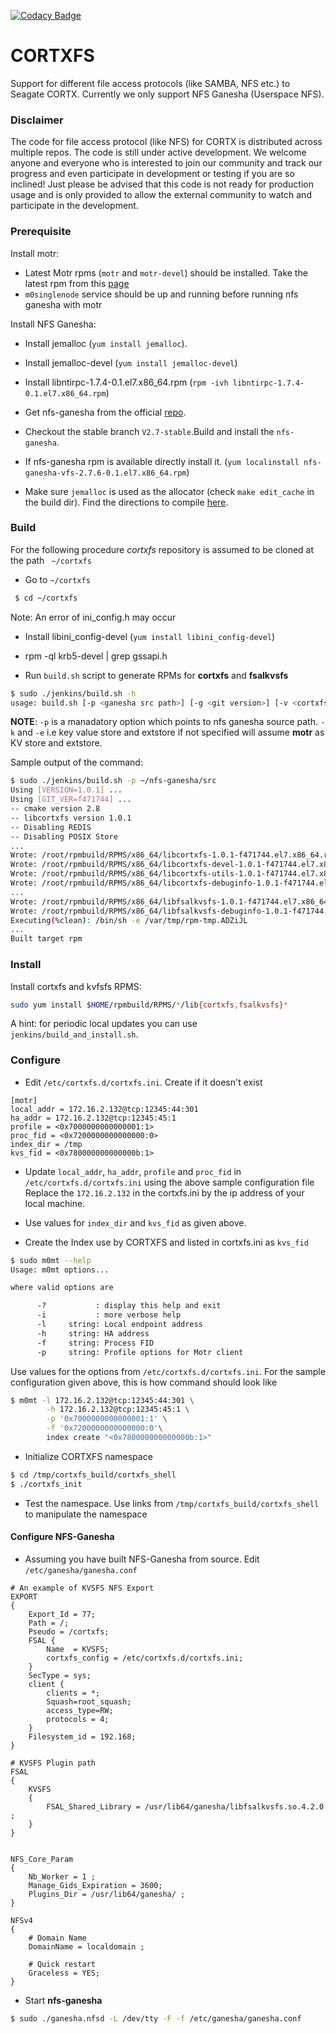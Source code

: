 [![Codacy Badge](https://app.codacy.com/project/badge/Grade/7e6ffd004e794ecf945f076988a9185a)](https://www.codacy.com?utm_source=github.com&amp;utm_medium=referral&amp;utm_content=Seagate/cortx-posix&amp;utm_campaign=Badge_Grade)

# CORTXFS
Support for different file access protocols (like SAMBA, NFS etc.) to Seagate CORTX. Currently we only support NFS Ganesha (Userspace NFS).

### Disclaimer
The code for file access protocol (like NFS) for CORTX is distributed across multiple repos. The code is still under active development.  We welcome anyone and everyone who is interested to join our community and track our progress and even participate in development or testing if you are so inclined!  Just please be advised that this code is not ready for production usage and is only provided to allow the external community to watch and participate in the development.

### Prerequisite

Install motr:
- Latest Motr rpms (`motr` and `motr-devel`) should be installed. Take the latest rpm from this [page](http://cortx-storage.colo.seagate.com/releases/eos/github/dev/rhel-7.7.1908/motr_last_successful/)
- `m0singlenode` service should be up and running before running nfs ganesha with motr

Install NFS Ganesha:
* Install jemalloc (`yum install jemalloc`).
* Install jemalloc-devel (`yum install jemalloc-devel`)
* Install libntirpc-1.7.4-0.1.el7.x86_64.rpm (`rpm -ivh libntirpc-1.7.4-0.1.el7.x86_64.rpm`)

* Get nfs-ganesha from the official [repo](https://github.com/nfs-ganesha/nfs-ganesha/).
* Checkout the stable branch `V2.7-stable`.Build and install the `nfs-ganesha`. 

* If nfs-ganesha rpm is available directly install it. (`yum localinstall nfs-ganesha-vfs-2.7.6-0.1.el7.x86_64.rpm`)

* Make sure `jemalloc` is used as the allocator (check `make edit_cache` in the build dir). Find the directions to compile [here](https://github.com/nfs-ganesha/nfs-ganesha/wiki/Compiling).

### Build
For the following procedure *cortxfs* repository is assumed to be cloned at the path ` ~/cortxfs`

- Go to `~/cortxfs`

```sh
 $ cd ~/cortxfs
```
Note: An error of ini_config.h may occur
- Install libini_config-devel  (`yum install libini_config-devel`) 

- rpm -ql krb5-devel | grep gssapi.h

- Run `build.sh` script to generate RPMs for **cortxfs** and **fsalkvsfs**

```sh
$ sudo ./jenkins/build.sh -h
usage: build.sh [-p <ganesha src path>] [-g <git version>] [-v <cortxfs version>] [-k <KV Store (motr|redis)>] [-e <ExtStore (motr|posix)>]
```
**NOTE**: `-p` is a manadatory option which points to nfs ganesha source path. `-k` and `-e` i.e key value store and extstore if not specified will assume **motr** as KV store and extstore.

Sample output of the command:

```sh
$ sudo ./jenkins/build.sh -p ~/nfs-ganesha/src
Using [VERSION=1.0.1] ...
Using [GIT_VER=f471744] ...
-- cmake version 2.8
-- libcortxfs version 1.0.1
-- Disabling REDIS
-- Disabling POSIX Store
...
Wrote: /root/rpmbuild/RPMS/x86_64/libcortxfs-1.0.1-f471744.el7.x86_64.rpm
Wrote: /root/rpmbuild/RPMS/x86_64/libcortxfs-devel-1.0.1-f471744.el7.x86_64.rpm
Wrote: /root/rpmbuild/RPMS/x86_64/libcortxfs-utils-1.0.1-f471744.el7.x86_64.rpm
Wrote: /root/rpmbuild/RPMS/x86_64/libcortxfs-debuginfo-1.0.1-f471744.el7.x86_64.rpm
...
Wrote: /root/rpmbuild/RPMS/x86_64/libfsalkvsfs-1.0.1-f471744.el7.x86_64.rpm
Wrote: /root/rpmbuild/RPMS/x86_64/libfsalkvsfs-debuginfo-1.0.1-f471744.el7.x86_64.rpm
Executing(%clean): /bin/sh -e /var/tmp/rpm-tmp.ADZiJL
...
Built target rpm
```

### Install

Install cortxfs and kvfsfs RPMS:

```sh
sudo yum install $HOME/rpmbuild/RPMS/*/lib{cortxfs,fsalkvsfs}*
```

A hint: for periodic local updates you can use `jenkins/build_and_install.sh`.

### Configure
- Edit `/etc/cortxfs.d/cortxfs.ini`. Create if it doesn't exist

```
[motr]
local_addr = 172.16.2.132@tcp:12345:44:301
ha_addr = 172.16.2.132@tcp:12345:45:1
profile = <0x7000000000000001:1>
proc_fid = <0x7200000000000000:0>
index_dir = /tmp
kvs_fid = <0x780000000000000b:1>
```
- Update `local_addr`, `ha_addr`, `profile` and `proc_fid` in `/etc/cortxfs.d/cortxfs.ini` using the above sample configuration file Replace the `172.16.2.132` in the cortxfs.ini by the  ip address of your local machine.
- Use values for `index_dir` and `kvs_fid` as given above.

- Create the Index use by CORTXFS and listed in cortxfs.ini as `kvs_fid`

```sh
$ sudo m0mt --help
Usage: m0mt options...

where valid options are

	  -?           : display this help and exit
	  -i           : more verbose help
	  -l     string: Local endpoint address
	  -h     string: HA address
	  -f     string: Process FID
	  -p     string: Profile options for Motr client
```
Use values for the options from `/etc/cortxfs.d/cortxfs.ini`. For the sample configuration given above, this is how command should look like

```sh
$ m0mt -l 172.16.2.132@tcp:12345:44:301 \
		-h 172.16.2.132@tcp:12345:45:1 \
		-p '0x7000000000000001:1' \
		-f '0x7200000000000000:0'\
		index create "<0x780000000000000b:1>"
```
- Initialize CORTXFS namespace

```sh
$ cd /tmp/cortxfs_build/cortxfs_shell
$ ./cortxfs_init
```
- Test the namespace. Use links from `/tmp/cortxfs_build/cortxfs_shell` to manipulate the namespace

#### Configure NFS-Ganesha
- Assuming you have built NFS-Ganesha from source. Edit `/etc/ganesha/ganesha.conf`

```
# An example of KVSFS NFS Export
EXPORT
{
	Export_Id = 77;
	Path = /;
	Pseudo = /cortxfs;
	FSAL {
		Name  = KVSFS;
		cortxfs_config = /etc/cortxfs.d/cortxfs.ini;
	}
	SecType = sys;
	client {
		clients = *;
		Squash=root_squash;
		access_type=RW;
		protocols = 4;
	}
	Filesystem_id = 192.168;
}

# KVSFS Plugin path
FSAL
{
    KVSFS
    {
        FSAL_Shared_Library = /usr/lib64/ganesha/libfsalkvsfs.so.4.2.0 ;
    }
}


NFS_Core_Param
{
    Nb_Worker = 1 ;
    Manage_Gids_Expiration = 3600;
    Plugins_Dir = /usr/lib64/ganesha/ ;
}

NFSv4
{
    # Domain Name
    DomainName = localdomain ;

    # Quick restart
    Graceless = YES;
}

```

- Start **nfs-ganesha**

```sh
$ sudo ./ganesha.nfsd -L /dev/tty -F -f /etc/ganesha/ganesha.conf
```
